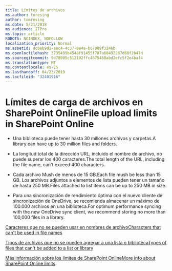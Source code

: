 ```yaml
---
title: Límites de archivos
ms.author: toresing
author: tomresing
ms.date: 5/21/2018
ms.audience: ITPro
ms.topic: article
ROBOTS: NOINDEX, NOFOLLOW
localization_priority: Normal
ms.assetid: dc0eb9d1-aec4-4c37-8e4a-b67089f3246b
ms.openlocfilehash: 3735499b4548f91455f787a60492267d68f2b47d
ms.sourcegitcommit: 9d78905c512192ffc4675468abd2efc5f2e4baf4
ms.translationtype: MT
ms.contentlocale: es-ES
ms.lasthandoff: 04/23/2019
ms.locfileid: "32401916"
---
```

# <a name="file-upload-limits-in-sharepoint-online"></a><span data-ttu-id="c7dfa-102">Límites de carga de archivos en SharePoint Online</span><span class="sxs-lookup"><span data-stu-id="c7dfa-102">File upload limits in SharePoint Online</span></span>

- <span data-ttu-id="c7dfa-103">Una biblioteca puede tener hasta 30 millones archivos y carpetas.</span><span class="sxs-lookup"><span data-stu-id="c7dfa-103">A library can have up to 30 million files and folders.</span></span>
    
- <span data-ttu-id="c7dfa-104">La longitud total de la dirección URL, incluido el nombre de archivo, no puede superar los 400 caracteres.</span><span class="sxs-lookup"><span data-stu-id="c7dfa-104">The total length of the URL, including the file name, can't exceed 400 characters.</span></span>
    
- <span data-ttu-id="c7dfa-105">Cada archivo Mush de menos de 15 GB.</span><span class="sxs-lookup"><span data-stu-id="c7dfa-105">Each file mush be less than 15 GB.</span></span> <span data-ttu-id="c7dfa-106">Los archivos adjuntos a elementos de lista pueden tener un tamaño de hasta 250 MB.</span><span class="sxs-lookup"><span data-stu-id="c7dfa-106">Files attached to list items can be up to 250 MB in size.</span></span>
    
- <span data-ttu-id="c7dfa-107">Para una sincronización de rendimiento óptima con el nuevo cliente de sincronización de OneDrive, se recomienda almacenar un máximo de 100.000 archivos en una biblioteca.</span><span class="sxs-lookup"><span data-stu-id="c7dfa-107">For optimum performance syncing with the new OneDrive sync client, we recommend storing no more than 100,000 files in a library.</span></span> 
    
[<span data-ttu-id="c7dfa-108">Caracteres que no se pueden usar en nombres de archivo</span><span class="sxs-lookup"><span data-stu-id="c7dfa-108">Characters that can't be used in file names</span></span>](https://go.microsoft.com/fwlink/?linkid=866430)
  
[<span data-ttu-id="c7dfa-109">Tipos de archivos que no se pueden agregar a una lista o biblioteca</span><span class="sxs-lookup"><span data-stu-id="c7dfa-109">Types of files that can't be added to a list or library</span></span>](https://go.microsoft.com/fwlink/?linkid=273757)
  
[<span data-ttu-id="c7dfa-110">Más información sobre los límites de SharePoint Online</span><span class="sxs-lookup"><span data-stu-id="c7dfa-110">More info about SharePoint Online limits</span></span>](https://go.microsoft.com/fwlink/?linkid=271273)
  

